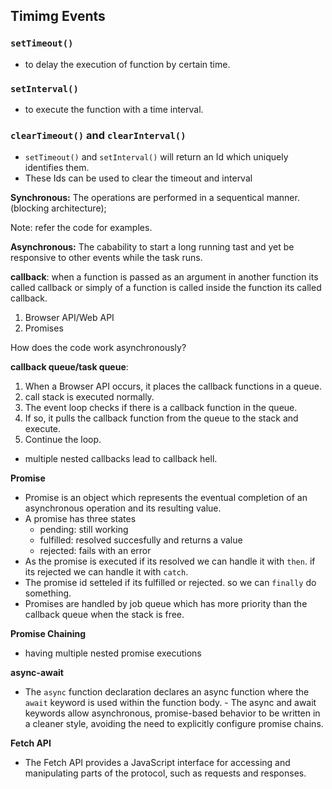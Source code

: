 
## Timimg Events

### `setTimeout()`

- to delay the execution of function by certain time.

### `setInterval()`

- to execute the function with a time interval.

### `clearTimeout()` and `clearInterval()`

- `setTimeout()` and `setInterval()` will return an Id which uniquely identifies them.
- These Ids can be used to clear the timeout and interval


**Synchronous:** The operations are performed in a sequentical manner.(blocking architecture);

Note: refer the code for examples.

**Asynchronous:** The cabability to start a long running tast and yet be responsive to other events while the task runs.

**callback**: when a function is passed as an argument in another function its called callback or simply of a function is called inside the function its called callback.

1. Browser API/Web API
2. Promises


How does the code work asynchronously?

**callback queue/task queue**:
1. When a Browser API occurs, it places the callback functions in a queue.
2. call stack is executed normally.
3. The event loop checks if there is a callback function in the queue.
4. If so, it pulls the callback function from the queue to the stack and execute.
5. Continue the loop.

- multiple nested callbacks lead to callback hell.


**Promise**

- Promise is an object which represents the eventual completion of an asynchronous operation and its resulting value.
- A promise has three states
   - pending: still working
   - fulfilled: resolved succesfully and returns a value
   - rejected: fails with an error
- As the promise is executed if its resolved we can handle it with `then`. if its rejected we can handle it with `catch`.
- The promise id setteled if its fulfilled or rejected. so we can `finally` do something.
- Promises are handled by job queue which has more priority than the callback queue when the stack is free.


**Promise Chaining**

- having multiple nested promise executions

**async-await**

- The `async` function declaration declares an async function where the `await` keyword is used within the function body. - The async and await keywords allow asynchronous, promise-based behavior to be written in a cleaner style, avoiding the need to explicitly configure promise chains.

**Fetch API**

-  The Fetch API provides a JavaScript interface for accessing and manipulating parts of the protocol, such as requests and responses.

